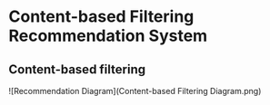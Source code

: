 # Content-based Filtering Recommendation System

## Content-based filtering
![Recommendation Diagram](Content-based Filtering Diagram.png)

